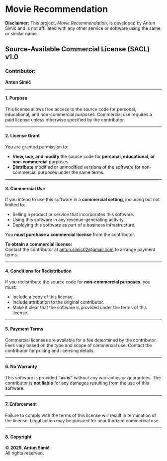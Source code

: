# Movie Recommendation

**Disclaimer:** This project, _Movie Recommendation_, is developed by Antun Simić and is not affiliated with any other service or software using the same or similar name.


## **Source-Available Commercial License (SACL) v1.0**

### **Contributor:**  
**Antun Simić**

---

#### **1. Purpose**

This license allows free access to the source code for personal, educational, and non-commercial purposes. Commercial use requires a paid license unless otherwise specified by the contributor.

---

#### **2. License Grant**

You are granted permission to:

- **View, use, and modify** the source code for **personal, educational, or non-commercial** purposes.
- **Distribute** modified or unmodified versions of the software for non-commercial purposes under the same terms.

---

#### **3. Commercial Use**

If you intend to use this software in a **commercial setting**, including but not limited to:

- Selling a product or service that incorporates this software.
- Using this software in any revenue-generating activity.
- Deploying this software as part of a business infrastructure.

You **must purchase a commercial license** from the contributor.

**To obtain a commercial license:**  
Contact the contributor at antun.simic02@gmail.com to arrange payment terms.

---

#### **4. Conditions for Redistribution**

If you redistribute the source code for **non-commercial purposes**, you must:

- Include a copy of this license.
- Include attribution to the original contributor.
- Make it clear that the software is provided under the terms of this license.

---

#### **5. Payment Terms**

Commercial licenses are available for a fee determined by the contributor. Fees vary based on the type and scope of commercial use. Contact the contributor for pricing and licensing details.

---

#### **6. No Warranty**

This software is provided **"as is"** without any warranties or guarantees. The contributor is **not liable** for any damages resulting from the use of this software.

---

#### **7. Enforcement**

Failure to comply with the terms of this license will result in termination of the license. Legal action may be pursued for unauthorized commercial use.

---

#### **8. Copyright**

© **2025, Antun Simić**  
All rights reserved.

